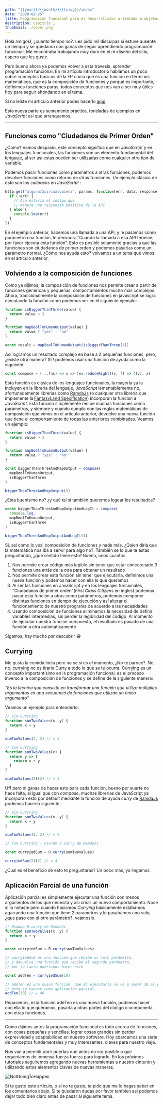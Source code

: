```yaml
---
path: "{{year}}/{{month}}/{{slug}}/index"
date: "2020-02-25"
title: Programación funcional para el desarrollador orientado a objetos
description: Capitulo 1
thumbnail: ./cover.png
---
```


Hola amigos!, ¿cuanto tiempo no?. Les pido mil disculpas si estuve ausente un tiempo y se quedaron con ganas de seguir aprendiendo programación funcional.
Me encontraba trabajando muy duro en el re-diseño del sitio, espero que les guste.

Pero bueno ahora ya podemos volver a esta travesía, aprender programación funcional. En mí artículo introductorio hablamos un poco sobre conceptos básicos de la FP como que es una función en términos matemáticos,
que es la composición de funciones y porqué es importante, definimos funciones puras, todos conceptos que nos van a ser muy útiles hoy para seguir ahondando en el tema.

Si no leíste mi articulo anterior podes hacerlo [aquí](https://www.patferraggi.dev/blog/2020/jan/programacion-funcional-para-oop/).

Esta nueva parte es sumamente práctica, toneladas de ejemplos en _JavaScript_ así que arranquemos.

---

## Funciones como "Ciudadanos de Primer Orden"

¿Como? Vamos despacio, este concepto significa que en _JavaScript_ y en los lenguajes funcionales, las funciones son un elemento fundamental del lenguaje, al ser así estas pueden ser utilizadas como cualquier otro tipo de variable.

Podemos pasar funciones como parámetros a otras funciones, podemos devolver funciones como retorno de otras funciones. Un ejemplo clásico de esto son los _callbacks_ en _JavaScript_ :

```javascript
http.get("alguna/api/cualquiera", params, function(err, data, response) {
  if (!err) {
    // Acá estaría el código que
    // maneja una respuesta positiva de la API
  } else {
    console.log(err)
  }
})
```

En el ejemplo anterior, hacemos una llamada a una API, y le pasamos como parámetro una función, le decimos: "Cuando la llamada a esa API termine, por favor ejecuta esta función". Esto es posible solamente gracias a que las funciones son ciudadanos de primer orden y podemos pasarlas como un parámetro normal. ¿Cómo nos ayuda esto? volvamos a un tema que vimos en el artículo anterior.

## Volviendo a la composición de funciones

Como ya dijimos, la composición de funciones nos permite crear a partir de funciones genéricas y pequeñas, comportamientos mucho más complejos.  
Ahora, tradicionalmente la composición de funciones en javascript se logra ejecutando la función como podemos ver en el siguiente ejemplo:

```javascript
function isBiggerThanThree(value) {
  return value > 3
}

function mapBoolToHumanOutput(value) {
  return value ? "yes" : "no"
}

const result = mapBoolToHumanOutput(isBiggerThanThree(3))
```

Así logramos un resultado complejo en base a 2 pequeñas funciones, pero, ¿existe otra manera? SI ! podemos usar una función de ayuda como la siguiente:

```javascript
const compose = (...fns) => x => fns.reduceRight((v, f) => f(v), x)
```

Esta función es clásica de los lenguajes funcionales, la mayoría ya la incluyen en la librería del lenguaje, _JavaScript_ lamentablemente no, afortunadamente librerias como [RamdaJs](https://ramdajs.com/docs/#compose) (o cualquier otra librería que implemente la [FantasyLand Specification](https://github.com/fantasyland/fantasy-land)) incorporan la funcion a _JavaScript_.
Esta función simplemente recibe muchas funciones como parámetros, y siempre y cuando cumpla con las reglas matemáticas de composición que vimos en el artículo anterior, devuelve una nueva función que tiene el comportamiento de todas las anteriores combinadas. Veamos un ejemplo:

```javascript
function isBiggerThanThree(value) {
  return value > 3
}

function mapBoolToHumanOutput(value) {
  return value ? "yes" : "no"
}

const biggerThanThreeAndMapOutput = compose(
  mapBoolToHumanOutput,
  isBiggerThanThree
)

biggerThanThreeAndMapOutput(3)
```

¿Esta buenisimo no? ¿y qué tal si también queremos logear los resultados?

```javascript
const biggerThanThreeAndMapOutputAndLogIt = compose(
  console.log,
  mapBoolToHumanOutput,
  isBiggerThanThree
)

biggerThanThreeAndMapOutputAndLogIt(3)
```

Si, asi como lo ves! composición de funciones y nada más. ¿Quien diría que la matemática nos iba a servir para algo no?.
También se lo que te estás preguntando, ¿qué sentido tiene esto? Bueno, unos cuantos:

1. Nos permite crear código más legible sin tener que estar concatenado 3 funciones una atrás de la otra para obtener un resultado
2. Nos permite crear esta función sin tener que ejecutarla, definimos una nueva función y podemos hacer con ella lo que queramos
3. Al ser las funciones en JavaScript y en los lenguajes funcionales, "Ciudadanos de primer orden"(_First Class Citizens_ en ingles) podemos pasar esta función a otras como parámetros,
   podemos componer distintas funciones en tiempo de ejecución y así alterar el funcionamiento de nuestro programa de acuerdo a las necesidades
4. Usando composición de funciones eliminamos la necesidad de definir variables intermedias, sin perder la legibilidad del código. Al momento de ejecutar nuestra función compuesta, el resultado es pasado de una función a otra automáticamente

Sigamos, hay mucho por descubrir &#128512;

## Currying

Me gusta la comida India pero no se si es el momento, ¿No te parece?. No, no, currying no es tirarle Curry a todo lo que se te ocurra.
Currying es un concepto importantísimo en la programación funcional, es el proceso inverso a la composición de funciones y se define de la siguiente manera:

_"Es la técnica que consiste en transformar una función que utiliza múltiples argumentos en una secuencia de funciones que utilizan un único argumento"_

Veamos un ejemplo para entenderlo:

```javascript
// Sin Currying
function sumTwoValues(x, y) {
  return x + y
}

sumTwoValues(2, 2) // = 4

// Con Currying
function sumTwoValues(x) {
  return y => {
    return x + y
  }
}

sumTwoValues(2)(2) // = 4
```

Uff pero ni ganas de hacer esto para cada función, bueno por suerte no hace falta, al igual que con _compose_, muchas librerías de JavaScript ya incorporan esto por default mediante la función de ayuda _curry_ de [RamdaJs](https://ramdajs.com/docs/#curry) podemos hacerlo siguiente:

```javascript
// Sin Currying
function sumTwoValues(x, y) {
  return x + y
}

sumTwoValues(2, 2) // = 4

// Con Currying - Usando R.curry de RamdaJs

const curryiedSum = R.curry(sumTwoValues)

curryiedSum(2)(2) // = 4
```

¿Cual es el beneficio de esto te preguntaras? Un poco mas, ya llegamos.

## Aplicación Parcial de una función

Aplicación parcial es simplemente ejecutar una función con menos argumentos de los que necesita y así crear un nuevo comportamiento. Nose si lo notaste pero cuando hacíamos _Currying_ básicamente estábamos agarrando una función que tiene 2 parametros y le pasabamos uno solo, ¿que paso con el otro parámetro?, veámoslo.

```javascript
// Usando R.curry de RamdaJs
function sumTwoValues(x, y) {
  return x + y
}

const curryiedSum = R.curry(sumTwoValues)

// curryiedSum es una función que recibe un solo parámetro,
// y devuelve una función que recibe el segundo parámetro,
// por lo tanto podríamos hacer esto

const addTen = curryiedSum(10)

// addTen es una nueva función, que al ejecutarla le va a sumar 10 al parámetro que nosotros elijamos.
// esto se conoce como aplicación parcial.
addTen(30) // = 40
```

Repasemos, esta función addTen es una nueva función, podemos hacer con ella lo que queramos, pasarla a otras partes del código o componerla con otras funciones.

---

Como dijimos antes la programación funcional es todo acerca de funciones, con cosas pequeñas y sencillas, lograr cosas grandes sin perder expresividad y adaptabilidad en nuestro software.
Hoy abarcamos una serie de conceptos fundamentales y muy interesantes, claves para nuestro viaje.

Nos van a permitir abrir puertas que antes no era posible o que requeriamos de inmensa fuerza fuerza para lograrlo.
En los próximos tutoriales seguiremos agregando nuevas herramientas a nuestro cinturón y utilizando estos elementos claves de nuevas maneras.

![NotGoingToHappen](./not_going_to_happen.jpg)

Si te gusto este artículo, o si no te gusto, te pido que me lo hagas saber en los comentarios abajo. Si te quedaron dudas por favor tambien asi podemos dejar todo bien claro antes de pasar al siguiente tema.
